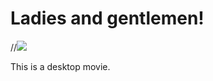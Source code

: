 # Ladies and gentlemen!
//![](https://komarev.com/ghpvc/?username=AlePiga)

This is a desktop movie.
